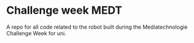 # Challenge week MEDT

A repo for all code related to the robot built during the Mediatechnologie Challenge Week for uni.
